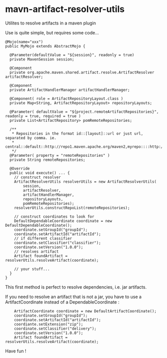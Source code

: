 # mavn-artifact-resolver-utils
Utilites to resolve artifacts in a maven plugin

Use is quite simple, but requires some code...

```
@Mojo(name="xxx")
public MyMojo extends AbstractMojo {

  @Parameter(defaultValue = "${session}", readonly = true)
  private MavenSession session;

  @Component
  private org.apache.maven.shared.artifact.resolve.ArtifactResolver artifactResolver;

  @Component
  private ArtifactHandlerManager artifactHandlerManager;

  @Component( role = ArtifactRepositoryLayout.class )
  private Map<String, ArtifactRepositoryLayout> repositoryLayouts;

  @Parameter( defaultValue = "${project.remoteArtifactRepositories}", readonly = true, required = true )
  private List<ArtifactRepository> pomRemoteRepositories;

  /**
   * Repositories in the format id::[layout]::url or just url, separated by comma. ie.
   * central::default::http://repo1.maven.apache.org/maven2,myrepo::::http://repo.acme.com,http://repo.acme2.com
   */
  @Parameter( property = "remoteRepositories" )
  private String remoteRepositories;

  @Override
  public void execute() ... {
    // construct resolver
    ArtifactResolverUtils resolverUtils = new ArtifactResolverUtils(
        session, 
        artifactResolver, 
        artifactHandlerManager, 
        repositoryLayouts, 
        pomRemoteRepositories);
    resolverUtils.constructRepoList(remoteRepositories);

    // construct coordinates to look for
    DefaultDependableCoordinate coordinate = new DefaultDependableCoordinate();
    coordinate.setGroupId("groupId");
    coordinate.setArtifactId("artifactId");
    // if different classifier
    coordinate.setClassifier("classifier");
    coordinate.setVersion("1.0.0");
    // resolves artifact
    Artifact foundArtifact = resolverUtils.resolveArtifact(coordinate);

    // your stuff...
  }
}
```

This first method is perfect to resolve dependencies, i.e. jar artifacts.

If you need to resolve an artifact that is not a jar, you have to use a ArtifactCoordinate instead of a DependableCoordinate :

```
    ArtifactCoordinate coordinate = new DefaultArtifactCoordinate();
    coordinate.setGroupId("groupId");
    coordinate.setArtifactId("artifactId");
    coordiante.setExtension("zip");
    coordinate.setClassifier("delivery");
    coordinate.setVersion("1.0.0");
    Artifact foundArtifact = resolverUtils.resolveArtifact(coordinate);
```

Have fun !
